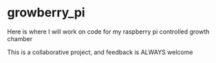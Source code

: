 # growberry_pi
Here is where I will work on code for my raspberry pi controlled growth chamber

This is a collaborative project, and feedback is ALWAYS welcome
